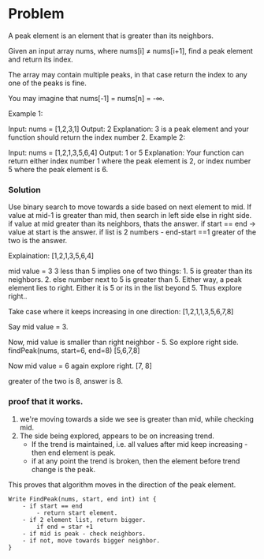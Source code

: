 # Problem
A peak element is an element that is greater than its neighbors.

Given an input array nums, where nums[i] ≠ nums[i+1], find a peak element and return its index.

The array may contain multiple peaks, in that case return the index to any one of the peaks is fine.

You may imagine that nums[-1] = nums[n] = -∞.

Example 1:

Input: nums = [1,2,3,1]
Output: 2
Explanation: 3 is a peak element and your function should return the index number 2.
Example 2:

Input: nums = [1,2,1,3,5,6,4]
Output: 1 or 5 
Explanation: Your function can return either index number 1 where the peak element is 2, 
             or index number 5 where the peak element is 6.

### Solution

Use binary search to move towards a side based on next element to mid. 
If value at mid-1 is greater than mid, then search in left side else in right side. 
	if value at mid greater than its neighbors, thats the answer. 
	if start == end -> value at start is the answer. 
	if list is 2 numbers - end-start ==1 
		greater of the two is the answer. 

Explaination:
[1,2,1,3,5,6,4]

mid value = 3
3 less than 5 implies one of two things:
	1. 5 is greater than its neighbors. 
	2. else number next to 5 is greater than 5. 
	Either way, a peak element lies to right. Either it is 5 or its in the list beyond 5. 
	Thus explore right..

Take case where it keeps increasing in one direction:
[1,2,1,1,3,5,6,7,8]

Say mid value = 3.

Now, mid value is smaller than right neighbor - 5. So explore right side. 
findPeak(nums, start=6, end=8)
[5,6,7,8]

Now mid value = 6
again explore right. 
[7, 8]

greater of the two is 8, answer is 8. 

### proof that it works.
1. we're moving towards a side we see is greater than mid, while checking mid. 
2. The side being explored, appears to be on increasing trend. 
	- If the trend is maintained, i.e. all values after mid keep increasing - then end element is peak. 
	- if at any point the trend is broken, then the element before trend change is the peak. 

This proves that algorithm moves in the direction of the peak element. 

```
Write FindPeak(nums, start, end int) int {
	- if start == end  
		- return start element. 
	- if 2 element list, return bigger. 
		if end = star +1 
	- if mid is peak - check neighbors. 
	- if not, move towards bigger neighbor. 
}
```